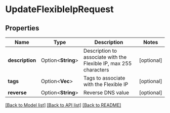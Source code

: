 # UpdateFlexibleIpRequest

## Properties

Name | Type | Description | Notes
------------ | ------------- | ------------- | -------------
**description** | Option<**String**> | Description to associate with the Flexible IP, max 255 characters | [optional]
**tags** | Option<**Vec<String>**> | Tags to associate with the Flexible IP | [optional]
**reverse** | Option<**String**> | Reverse DNS value | [optional]

[[Back to Model list]](../README.md#documentation-for-models) [[Back to API list]](../README.md#documentation-for-api-endpoints) [[Back to README]](../README.md)


